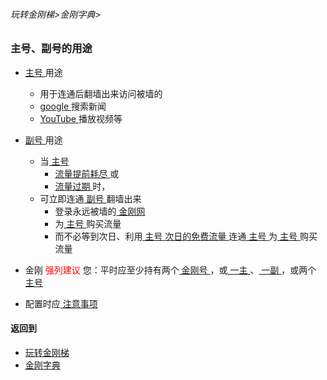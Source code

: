 ###### 玩转金刚梯>金刚字典>


### 主号、副号的用途
- [ 主号 ](https://github.com/a2zitpro/web/blob/master/LadderFree/kkDictionary/KKIDMain.md)用途
  - 用于连通后翻墙出来访问被墙的
  - [ google ](https://google.com)搜索新闻
  - [ YouTube ](https://youtube.com)播放视频等
- [ 副号 ](https://github.com/a2zitpro/web/blob/master/auxiliarykkid.md)用途
  - 当[ 主号 ](https://github.com/a2zitpro/web/blob/master/LadderFree/kkDictionary/KKIDMain.md)
    - [ 流量提前耗尽 ](https://github.com/a2zitpro/web/blob/master/kkdatatrafficisexhaustedearly.md)或
    - [ 流量过期 ](https://github.com/a2zitpro/web/blob/master/kkdatatrafficexpired.md)时，
  - 可立即连通[ 副号 ](https://github.com/a2zitpro/web/blob/master/auxiliarykkid.md)翻墙出来
    - 登录永远被墙的[ 金刚网 ](https://github.com/a2zitpro/web/blob/master/kksitecn.md)
    - 为[ 主号 ](https://github.com/a2zitpro/web/blob/master/LadderFree/kkDictionary/KKIDMain.md)购买流量
    - 而不必等到次日、利用[ 主号 ](https://github.com/a2zitpro/web/blob/master/LadderFree/kkDictionary/KKIDMain.md)[ 次日的免费流量 ](https://github.com/a2zitpro/web/blob/master/kkdatatrafficfree.md)连通[ 主号 ](https://github.com/a2zitpro/web/blob/master/LadderFree/kkDictionary/KKIDMain.md)为[ 主号 ](https://github.com/a2zitpro/web/blob/master/LadderFree/kkDictionary/KKIDMain.md)购买流量

- 金刚<font color="Red"> 强列建议 </font>您：平时应至少持有两个[ 金刚号 ](https://github.com/a2zitpro/web/blob/master/kkid.md)，或[ 一主 ](https://github.com/a2zitpro/web/blob/master/mainkkid.md)、[ 一副 ](https://github.com/a2zitpro/web/blob/master/auxiliarykkid.md)，或两个[ 主号 ](https://github.com/a2zitpro/web/blob/master/LadderFree/kkDictionary/KKIDMain.md)
- 配置时应[ 注意事项 ](https://github.com/a2zitpro/web/blob/master/configurationconsiderations.md)


#### 返回到
- [玩转金刚梯](https://github.com/a2zitpro/web/blob/master/LadderFree/main.md)
- [金刚字典](https://github.com/a2zitpro/web/blob/master/LadderFree/kkDictionary/kkDictionary.md)

